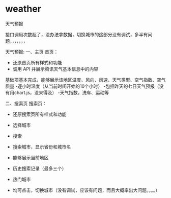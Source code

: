 # weather
天气预报

接口调用次数超了，没办法拿数据，切换城市的这部分没有调试，多半有问题，，，，，，，

天气预报:
一、主页
首页：
- 还原首页所有样式和功能
- 调用 API 并展示腾讯天气基本信息中的内容

基础项基本完成，能够展示该地区温度、风向、风速、天气类型、空气指数、空气质量
-逐小时温度（从当前时间开始的10个小时）
-包括昨天的七日天气预报（没有用chart.js，没来得及）
-天气指数，洗车、运动等

二、搜索页
搜索页：
- 还原搜索页所有样式和功能
- 选择城市
- 搜索

- 搜索城市，显示省份和城市名
- 能够展示当前地区
- 历史搜索记录（最多三个）
- 热门城市
- 均可点击，切换城市（没有调试，应该有问题，而且大概率出大问题。。。。）
